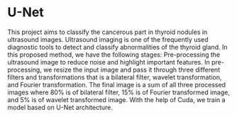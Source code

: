# U-Net
This project aims to classify the cancerous part in thyroid nodules in ultrasound images. Ultrasound imaging is one of the frequently used diagnostic tools to detect and classify abnormalities of the thyroid gland. In this proposed method, we have the following stages: Pre-processing the ultrasound image to reduce noise and highlight important features. In pre-processing, we resize the input image and pass it through three different filters and transformations that is a bilateral filter, wavelet transformation, and Fourier transformation. The final image is a sum of all three processed images where 80% is of bilateral filter, 15% is of Fourier transformed image, and 5% is of wavelet transformed image. With the help of Cuda, we train a model based on U-Net architecture.
